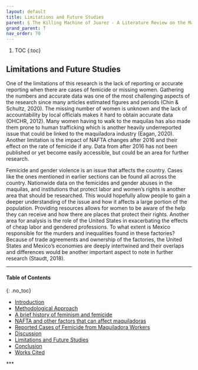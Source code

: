 ```yaml
---
layout: default
title: Limitations and Future Studies   
parent: § The Killing Machine of Juarez - A Literature Review on the Maquiladora Industry and Femicide in the City  
grand_parent: T
nav_order: 70 
---
```

<style>
.dont-break-out {
  /* These are technically the same, but use both */
  overflow-wrap: break-word;
  word-wrap: break-word;

     -ms-word-break: break-all;
  /* This is the dangerous one in WebKit, as it breaks things wherever */
  word-break: break-all;
  /* Instead use this non-standard one: */
  word-break: break-word;
}

.youtube-container {
    position: relative;
    width: 100%;
    height: 0;
    padding-bottom: 56.25%;
}
.youtube-video {
    position: absolute;
    top: 0;
    left: 0;
    width: 100%;
    height: 100%;
}

</style>

<div class="dont-break-out" markdown="1">

1. TOC
{:toc}

## Limitations and Future Studies
One of the limitations of this research is the lack of reporting or accurate reporting when there are cases of femicide or missing women. Gathering the numbers and accurate data was one of the most challenging aspects of the research since many articles estimated figures and periods (Chin & Schultz, 2020). The missing number of women is unknown and the lack of accountability by local officials makes it hard to obtain accurate data (OHCHR, 2012). Many women having to walk to the maquilas has also made them prone to human trafficking which is another heavily underreported issue that could be linked to the maquiladora industry (Eagan, 2020). Another limitation is the impact of NAFTA changes after 2016 and their effect on the rate of femicide if any. Data from after 2016 has not been published or yet become easily accessible, but could be an area for further research.

Femicide and gender violence is an issue that affects the country. Cases like the ones mentioned in earlier sections can be found all across the country. Nationwide data on the femicides and gender abuses in the maquilas, and institutions that protect labor and women’s rights is another area that should be researched. This would hopefully allow people to gain a deeper understanding of the issue and how it affects a large portion of the population. Providing resources allows for women to be aware of the help they can receive and how there are places that protect their rights. Another area for analysis is the role of the United States in exacerbating the effects of cheap labor and gendered professions. To what extent is Mexico responsible for the murders and inequalities found in these factories? Because of trade agreements and ownership of the factories, the United States and Mexico’s economies are deeply intertwined and their overlaps and differences would be another important aspect to note in further research (Staudt, 2018).

***

#### Table of Contents
{: .no_toc}

<ul><li> <a href="/docs/T/The-Killing-Machine-of-Juarez-A-Literature-Review-on-the-Maquiladora-Industry-and-Femicide-in-the-City-1/">
Introduction</a></li><li> <a href="/docs/T/The-Killing-Machine-of-Juarez-A-Literature-Review-on-the-Maquiladora-Industry-and-Femicide-in-the-City-2/">
Methodological Approach</a></li><li> <a href="/docs/T/The-Killing-Machine-of-Juarez-A-Literature-Review-on-the-Maquiladora-Industry-and-Femicide-in-the-City-3/">
A brief history of feminism and femicide</a></li><li> <a href="/docs/T/The-Killing-Machine-of-Juarez-A-Literature-Review-on-the-Maquiladora-Industry-and-Femicide-in-the-City-4/">
NAFTA and other factors that can affect maquiladoras</a></li><li> <a href="/docs/T/The-Killing-Machine-of-Juarez-A-Literature-Review-on-the-Maquiladora-Industry-and-Femicide-in-the-City-5/">
Reported Cases of Femicide from Maquiladora Workers</a></li><li> <a href="/docs/T/The-Killing-Machine-of-Juarez-A-Literature-Review-on-the-Maquiladora-Industry-and-Femicide-in-the-City-6/">
Discussion</a></li><li> <a href="/docs/T/The-Killing-Machine-of-Juarez-A-Literature-Review-on-the-Maquiladora-Industry-and-Femicide-in-the-City-7/">
Limitations and Future Studies</a></li><li> <a href="/docs/T/The-Killing-Machine-of-Juarez-A-Literature-Review-on-the-Maquiladora-Industry-and-Femicide-in-the-City-8/">
Conclusion</a></li><li> <a href="/docs/T/The-Killing-Machine-of-Juarez-A-Literature-Review-on-the-Maquiladora-Industry-and-Femicide-in-the-City-9/">
Works Cited</a></li></ul>
***

</div>
